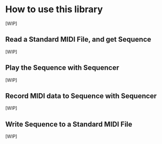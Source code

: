 # How to use this library
[WIP]

## Read a Standard MIDI File, and get Sequence
[WIP]

## Play the Sequence with Sequencer
[WIP]

## Record MIDI data to Sequence with Sequencer
[WIP]

## Write Sequence to a Standard MIDI File
[WIP]
